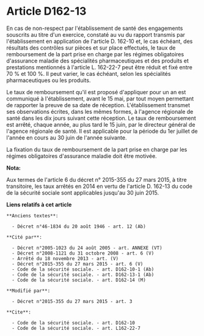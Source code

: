 # Article D162-13

En cas de non-respect par l'établissement de santé des engagements souscrits au titre d'un exercice, constaté au vu du
rapport transmis par l'établissement en application de l'article D. 162-10 et, le cas échéant, des résultats des contrôles
sur pièces et sur place effectués, le taux de remboursement de la part prise en charge par les régimes obligatoires
d'assurance maladie des spécialités pharmaceutiques et des produits et prestations mentionnés à l'article L. 162-22-7 peut
être réduit et fixé entre 70 % et 100 %. Il peut varier, le cas échéant, selon les spécialités pharmaceutiques ou les
produits. 

Le taux de remboursement qu'il est proposé d'appliquer pour un an est communiqué à l'établissement, avant le 15 mai, par tout
moyen permettant de rapporter la preuve de sa date de réception. L'établissement transmet ses observations écrites, dans les
mêmes formes, à l'agence régionale de santé dans les dix jours suivant cette réception. Le taux de remboursement est arrêté,
chaque année, au plus tard le 15 juin, par le directeur général de l'agence régionale de santé. Il est applicable pour la
période du 1er juillet de l'année en cours au 30 juin de l'année suivante.  

La fixation du taux de remboursement de la part prise en charge par les régimes obligatoires d'assurance maladie doit être
motivée.

**Nota:**

Aux termes de l'article 6 du décret n° 2015-355 du 27 mars 2015, à titre transitoire, les taux arrêtés en 2014 en vertu de
l'article D. 162-13 du code de la sécurité sociale sont applicables jusqu'au 30 juin 2015.

**Liens relatifs à cet article**

	**Anciens textes**:

	  - Décret n°46-1834 du 20 août 1946 - art. 12 (Ab)

	**Cité par**:

	  - Décret n°2005-1023 du 24 août 2005 - art. ANNEXE (VT)
	  - Décret n°2008-1121 du 31 octobre 2008 - art. 6 (V)
	  - Arrêté du 18 novembre 2013 - art. (V)
	  - Décret n°2015-355 du 27 mars 2015 - art. 6 (V)
	  - Code de la sécurité sociale. - art. D162-10-1 (Ab)
	  - Code de la sécurité sociale. - art. D162-13-1 (Ab)
	  - Code de la sécurité sociale. - art. D162-14 (M)

	**Modifié par**:

	  - Décret n°2015-355 du 27 mars 2015 - art. 3

	**Cite**:

	  - Code de la sécurité sociale. - art. D162-10
	  - Code de la sécurité sociale. - art. L162-22-7
